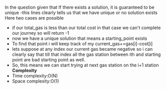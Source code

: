 In the question given that
If there exists a solution, it is guaranteed to be unique
-this lines clearly tells us that we have unique or no solution exists
​
Here two cases are possible
​
* if our total_gas is less than our total cost in that case we can't complete our journey so will return -1
* now we have a unique solution that means a starting_point exists
* To find that point i will keep track of my current_gas+=gas[i]-cost[i]
* lets suppose at any index our current gas became negative so i can clearly say that till that index all the gas station between ith and starting point are bad starting point as well.
* So, this means we can start trying at next gas station on the i+1 station
**Complexity**
* Time complexity:O(N)
* Space complexity:O(1)